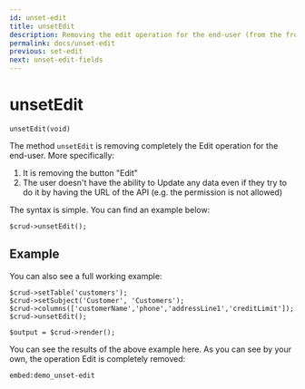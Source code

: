 ```yaml
---
id: unset-edit
title: unsetEdit
description: Removing the edit operation for the end-user (from the frontend and the backend).
permalink: docs/unset-edit
previous: set-edit
next: unset-edit-fields
---
```


# unsetEdit

<pre><code class="language-php">unsetEdit(void)</code></pre>
The method <code>unsetEdit</code> is removing completely the Edit operation for the end-user. More specifically:
<ol>
   <li>It is removing the button "Edit"</li>
   <li>The user doesn't have the ability to Update any data even if they try to do it by having the URL of the API (e.g. the permission is not allowed)</li>
</ol>

The syntax is simple. You can find an example below:
<pre><code class="language-php">$crud->unsetEdit();</code></pre>

## Example

You can also see a full working example:

<pre><code class="language-php">$crud->setTable('customers');
$crud->setSubject('Customer', 'Customers');
$crud->columns(['customerName','phone','addressLine1','creditLimit']);
$crud->unsetEdit();

$output = $crud->render();</code></pre>

You can see the results of the above example here. As you can see by your own, the operation Edit is completely removed:

`embed:demo_unset-edit`